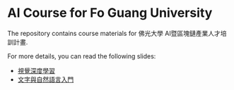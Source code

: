 # AI Course for Fo Guang University

The repository contains course materials for 佛光大學 AI暨區塊鏈產業人才培訓計畫.

For more details, you can read the following slides:
- [視覺深度學習](https://docs.google.com/presentation/d/1IRIwCSDe5JCOg8UkNCBSsnXgOBoon00W7LSoIw9FRKM/edit?usp=sharing)
- [文字與自然語言入門](https://docs.google.com/presentation/d/1sSdiesN72m9J2CB6I7bC1emBCeD-t3KM04ITZgB-EtY/edit?usp=sharing)
